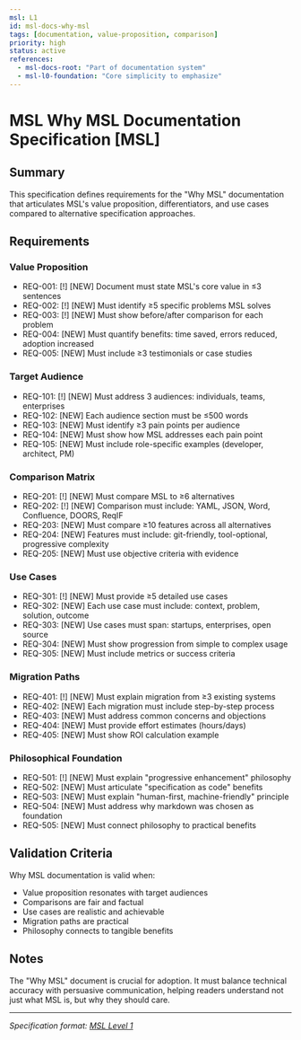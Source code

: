 ```yaml
---
msl: L1
id: msl-docs-why-msl
tags: [documentation, value-proposition, comparison]
priority: high
status: active
references:
  - msl-docs-root: "Part of documentation system"
  - msl-l0-foundation: "Core simplicity to emphasize"
---
```


# MSL Why MSL Documentation Specification [MSL]

## Summary

This specification defines requirements for the "Why MSL" documentation that articulates MSL's value proposition, differentiators, and use cases compared to alternative specification approaches.

## Requirements

### Value Proposition

- REQ-001: [!] [NEW] Document must state MSL's core value in ≤3 sentences
- REQ-002: [!] [NEW] Must identify ≥5 specific problems MSL solves
- REQ-003: [!] [NEW] Must show before/after comparison for each problem
- REQ-004: [NEW] Must quantify benefits: time saved, errors reduced, adoption increased
- REQ-005: [NEW] Must include ≥3 testimonials or case studies

### Target Audience

- REQ-101: [!] [NEW] Must address 3 audiences: individuals, teams, enterprises
- REQ-102: [NEW] Each audience section must be ≤500 words
- REQ-103: [NEW] Must identify ≥3 pain points per audience
- REQ-104: [NEW] Must show how MSL addresses each pain point
- REQ-105: [NEW] Must include role-specific examples (developer, architect, PM)

### Comparison Matrix

- REQ-201: [!] [NEW] Must compare MSL to ≥6 alternatives
- REQ-202: [!] [NEW] Comparison must include: YAML, JSON, Word, Confluence, DOORS, ReqIF
- REQ-203: [NEW] Must compare ≥10 features across all alternatives
- REQ-204: [NEW] Features must include: git-friendly, tool-optional, progressive complexity
- REQ-205: [NEW] Must use objective criteria with evidence

### Use Cases

- REQ-301: [!] [NEW] Must provide ≥5 detailed use cases
- REQ-302: [NEW] Each use case must include: context, problem, solution, outcome
- REQ-303: [NEW] Use cases must span: startups, enterprises, open source
- REQ-304: [NEW] Must show progression from simple to complex usage
- REQ-305: [NEW] Must include metrics or success criteria

### Migration Paths

- REQ-401: [!] [NEW] Must explain migration from ≥3 existing systems
- REQ-402: [NEW] Each migration must include step-by-step process
- REQ-403: [NEW] Must address common concerns and objections
- REQ-404: [NEW] Must provide effort estimates (hours/days)
- REQ-405: [NEW] Must show ROI calculation example

### Philosophical Foundation

- REQ-501: [!] [NEW] Must explain "progressive enhancement" philosophy
- REQ-502: [NEW] Must articulate "specification as code" benefits
- REQ-503: [NEW] Must explain "human-first, machine-friendly" principle
- REQ-504: [NEW] Must address why markdown was chosen as foundation
- REQ-505: [NEW] Must connect philosophy to practical benefits

## Validation Criteria

Why MSL documentation is valid when:
- Value proposition resonates with target audiences
- Comparisons are fair and factual
- Use cases are realistic and achievable
- Migration paths are practical
- Philosophy connects to tangible benefits

## Notes

The "Why MSL" document is crucial for adoption. It must balance technical accuracy with persuasive communication, helping readers understand not just what MSL is, but why they should care.

---
*Specification format: [MSL Level 1](https://github.com/chrs-myrs/msl-specification)*
